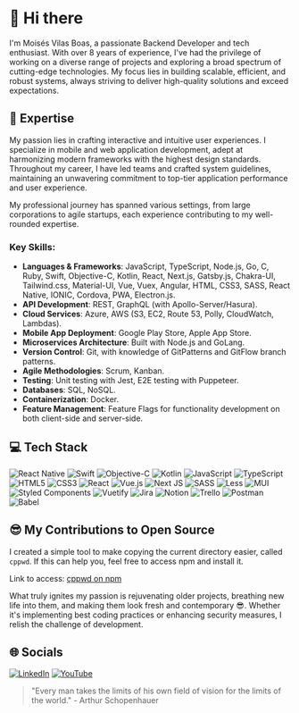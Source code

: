 # 👋 Hi there

I'm Moisés Vilas Boas, a passionate Backend Developer and tech enthusiast. With over 8 years of experience, I've had the privilege of working on a diverse range of projects and exploring a broad spectrum of cutting-edge technologies. My focus lies in building scalable, efficient, and robust systems, always striving to deliver high-quality solutions and exceed expectations.

## 🚀 Expertise

My passion lies in crafting interactive and intuitive user experiences. I specialize in mobile and web application development, adept at harmonizing modern frameworks with the highest design standards. Throughout my career, I have led teams and crafted system guidelines, maintaining an unwavering commitment to top-tier application performance and user experience.

My professional journey has spanned various settings, from large corporations to agile startups, each experience contributing to my well-rounded expertise.

### Key Skills:
- **Languages & Frameworks**: JavaScript, TypeScript, Node.js, Go, C, Ruby, Swift, Objective-C, Kotlin, React, Next.js, Gatsby.js, Chakra-UI, Tailwind.css, Material-UI, Vue, Vuex, Angular, HTML, CSS3, SASS, React Native, IONIC, Cordova, PWA, Electron.js.
- **API Development**: REST, GraphQL (with Apollo-Server/Hasura).
- **Cloud Services**: Azure, AWS (S3, EC2, Route 53, Polly, CloudWatch, Lambdas).
- **Mobile App Deployment**: Google Play Store, Apple App Store.
- **Microservices Architecture**: Built with Node.js and GoLang.
- **Version Control**: Git, with knowledge of GitPatterns and GitFlow branch patterns.
- **Agile Methodologies**: Scrum, Kanban.
- **Testing**: Unit testing with Jest, E2E testing with Puppeteer.
- **Databases**: SQL, NoSQL.
- **Containerization**: Docker.
- **Feature Management**: Feature Flags for functionality development on both client-side and server-side.

## 💻 Tech Stack

![React Native](https://img.shields.io/badge/react%20native-%23007ACC.svg?style=for-the-badge&logo=react&logoColor=white) ![Swift](https://img.shields.io/badge/swift-%23FA7343.svg?style=for-the-badge&logo=swift&logoColor=white) ![Objective-C](https://img.shields.io/badge/objective--c-%23F7DF1E.svg?style=for-the-badge&logo=objective-c&logoColor=white) ![Kotlin](https://img.shields.io/badge/kotlin-%230095D5.svg?style=for-the-badge&logo=kotlin&logoColor=white)
![JavaScript](https://img.shields.io/badge/javascript-%23323330.svg?style=for-the-badge&logo=javascript&logoColor=%23F7DF1E) ![TypeScript](https://img.shields.io/badge/typescript-%23007ACC.svg?style=for-the-badge&logo=typescript&logoColor=white) ![HTML5](https://img.shields.io/badge/html5-%23E34F26.svg?style=for-the-badge&logo=html5&logoColor=white) ![CSS3](https://img.shields.io/badge/css3-%231572B6.svg?style=for-the-badge&logo=css3&logoColor=white) ![React](https://img.shields.io/badge/react-%2320232a.svg?style=for-the-badge&logo=react&logoColor=%2361DAFB) ![Vue.js](https://img.shields.io/badge/vuejs-%2335495e.svg?style=for-the-badge&logo=vuedotjs&logoColor=%234FC08D) ![Next JS](https://img.shields.io/badge/Next-black?style=for-the-badge&logo=next.js&logoColor=white)  ![SASS](https://img.shields.io/badge/SASS-hotpink.svg?style=for-the-badge&logo=SASS&logoColor=white) ![Less](https://img.shields.io/badge/less-2B4C80?style=for-the-badge&logo=less&logoColor=white) ![MUI](https://img.shields.io/badge/MUI-%230081CB.svg?style=for-the-badge&logo=material-ui&logoColor=white) ![Styled Components](https://img.shields.io/badge/styled--components-DB7093?style=for-the-badge&logo=styled-components&logoColor=white) ![Vuetify](https://img.shields.io/badge/Vuetify-1867C0?style=for-the-badge&logo=vuetify&logoColor=AEDDFF) ![Jira](https://img.shields.io/badge/jira-%230A0FFF.svg?style=for-the-badge&logo=jira&logoColor=white) ![Notion](https://img.shields.io/badge/Notion-%23000000.svg?style=for-the-badge&logo=notion&logoColor=white) ![Trello](https://img.shields.io/badge/Trello-%23026AA7.svg?style=for-the-badge&logo=Trello&logoColor=white) ![Postman](https://img.shields.io/badge/Postman-FF6C37?style=for-the-badge&logo=postman&logoColor=white) ![Babel](https://img.shields.io/badge/Babel-F9DC3e?style=for-the-badge&logo=babel&logoColor=white)

## 😎 My Contributions to Open Source

I created a simple tool to make copying the current directory easier, called `cppwd`. If this can help you, feel free to access npm and install it.

Link to access: [cppwd on npm](https://www.npmjs.com/package/cppwd)

What truly ignites my passion is rejuvenating older projects, breathing new life into them, and making them look fresh and contemporary 😎. Whether it's implementing best coding practices or enhancing security measures, I relish the challenge of development.

## 🌐 Socials

[![LinkedIn](https://img.shields.io/badge/LinkedIn-%230077B5.svg?logo=linkedin&logoColor=white)](https://www.linkedin.com/in/devmoisa/) [![YouTube](https://img.shields.io/badge/YouTube-%23FF0000.svg?logo=YouTube&logoColor=white)](https://www.youtube.com/@devmoisa)

> "Every man takes the limits of his own field of vision for the limits of the world." - Arthur Schopenhauer
